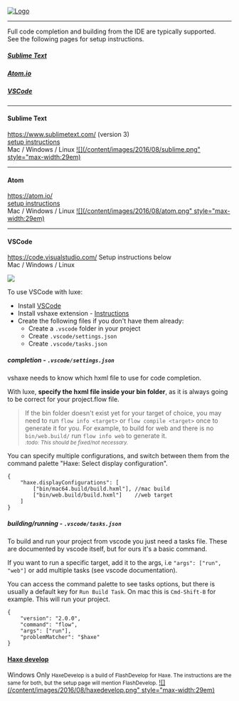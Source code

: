 [![Logo](/content/images/2016/08/icon_text_dark_small.png)](/get)

---

Full code completion and building from the IDE are typically supported.   
See the following pages for setup instructions.

##### [Sublime Text](#sublimetext)
##### [Atom.io](#atom)
##### [VSCode](#vscode)

---

#### Sublime Text
https://www.sublimetext.com/ (version 3)  
[setup instructions](https://snowkit.github.io/flow/guide/sublimetext.html)   
Mac / Windows / Linux
<a href="https://snowkit.github.io/flow/guide/sublimetext.html">
![](/content/images/2016/08/sublime.png" style="max-width:29em)
</a>

---

#### Atom
https://atom.io/   
[setup instructions](https://atom.io/packages/flow)   
Mac / Windows / Linux
<a href="https://atom.io/packages/flow">
![](/content/images/2016/08/atom.png" style="max-width:29em)
</a>

---

#### VSCode 
https://code.visualstudio.com/
Setup instructions below   
Mac / Windows / Linux

![](/content/images/2017/06/vscode.png)

To use VSCode with luxe:

- Install [VSCode](https://code.visualstudio.com/)
- Install vshaxe extension - [Instructions](https://github.com/vshaxe/vshaxe/wiki/Installation)   
- Create the following files if you don't have them already:
   - Create a `.vscode` folder in your project
   - Create `.vscode/settings.json`
   - Create `.vscode/tasks.json`

##### completion - `.vscode/settings.json`
vshaxe needs to know which hxml file to use for code completion.

With luxe, **specify the hxml file inside your bin folder**, as it is always going to be correct for your project.flow file. 

> If the bin folder doesn't exist yet for your target of choice, you may need to run `flow info <target>` or `flow compile <target>` once to generate it for you. For example, to build for web and there is no `bin/web.build/` run `flow info web` to generate it.   
*<small>:todo: This should be fixed/not necessary.</small>*

You can specify multiple configurations, and switch between them from the command palette "Haxe: Select display configuration".

```
{
    "haxe.displayConfigurations": [
        ["bin/mac64.build/build.hxml"], //mac build
        ["bin/web.build/build.hxml"]    //web target
    ]
}

```

##### building/running - `.vscode/tasks.json`

To build and run your project from vscode you just need a tasks file. These are documented by vscode itself, but for ours it's a basic command. 

If you want to run a specific target, add it to the args, i.e `"args": ["run", "web"]` or add multiple tasks (see vscode documentation).

You can access the command palette to see tasks options, but there is usually a default key for `Run Build Task`. On mac this is `Cmd-Shift-B` for example. This will run your project.

```
{
    "version": "2.0.0",
    "command": "flow",
    "args": ["run"],
    "problemMatcher": "$haxe"
}
```

#### [Haxe develop](https://snowkit.github.io/flow/guide/flashdevelop.html)
Windows Only
<small>HaxeDevelop is a build of FlashDevelop for Haxe. 
The instructions are the same for both, but the setup page will mention FlashDevelop.</small>
<a href="https://snowkit.github.io/flow/guide/flashdevelop.html">
![](/content/images/2016/08/haxedevelop.png" style="max-width:29em)
</a>